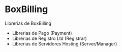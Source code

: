 # BoxBilling
Librerias de BoxBilling
* Librerias de Pago (Payment)
* Librerias de Registro Ltd (Registrar)
* Librerias de Servidores Hosting (Server/Manager)
